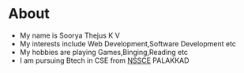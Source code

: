 # About
- My name is Soorya Thejus K V
- My interests include Web Development,Software Development etc
- My hobbies are playing Games,Binging,Reading etc
- I am pursuing Btech in CSE from [NSSCE](https://nssce.ac.in) PALAKKAD
